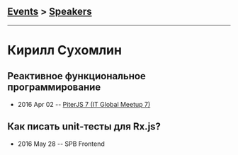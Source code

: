 ## [Events](../README.md) > [Speakers](../speakers.md)
---

# Кирилл Сухомлин

## Реактивное функциональное программирование
- 2016 Apr 02 -- [PiterJS 7 (IT Global Meetup 7)](https://www.youtube.com/watch?v=ie6pVGSgInw)    
## Как писать unit-тесты для Rx.js?
- 2016 May 28 -- SPB Frontend    
